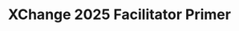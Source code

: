 ---
title: XChange 2025 Facilitator Primer
redirect_to: https://drive.google.com/file/d/1OXcwWM2H4GWCJsBaqz4if7WpVHy2B2zV/view?usp=drivesdk
redirect_from: 
  - /XC25FaciPrimer
  - /xc25faciprimer
---